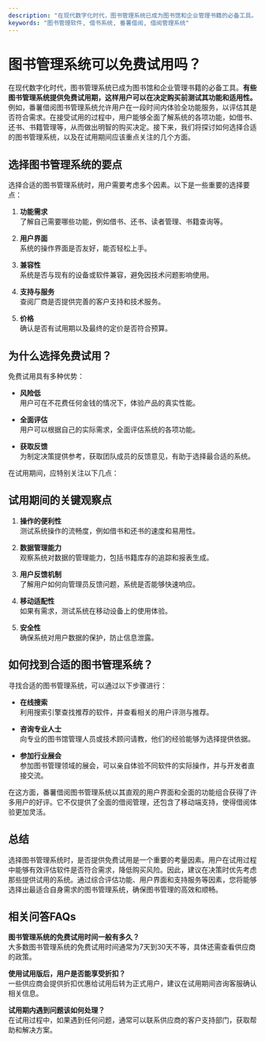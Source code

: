 ```yaml
---
description: "在现代数字化时代，图书管理系统已成为图书馆和企业管理书籍的必备工具。**有些图书管理系统提供免费试用期，这样用户可以在决定购买前测试其功能和适用性。** 例如，番薯借阅图书管理系统允许用户在一段时间内体验全功能服务，以评估其是否符合需求。在接受试用的过程中，用户能够全面了解系统的各项功能，如借书、还书、书籍管理等，从而做出明智的购买决定。接下来，我们将探讨如何选择合适的图书管理系统，以及在试用期间应该重点关注的几个方面。"
keywords: "图书管理软件, 借书系统, 番薯借阅, 借阅管理系统"
---
```

# 图书管理系统可以免费试用吗？

在现代数字化时代，图书管理系统已成为图书馆和企业管理书籍的必备工具。**有些图书管理系统提供免费试用期，这样用户可以在决定购买前测试其功能和适用性。** 例如，番薯借阅图书管理系统允许用户在一段时间内体验全功能服务，以评估其是否符合需求。在接受试用的过程中，用户能够全面了解系统的各项功能，如借书、还书、书籍管理等，从而做出明智的购买决定。接下来，我们将探讨如何选择合适的图书管理系统，以及在试用期间应该重点关注的几个方面。

## **选择图书管理系统的要点**

选择合适的图书管理系统时，用户需要考虑多个因素。以下是一些重要的选择要点：

1. **功能需求**  
   了解自己需要哪些功能，例如借书、还书、读者管理、书籍查询等。
   
2. **用户界面**  
   系统的操作界面是否友好，能否轻松上手。

3. **兼容性**  
   系统是否与现有的设备或软件兼容，避免因技术问题影响使用。

4. **支持与服务**  
   查阅厂商是否提供完善的客户支持和技术服务。

5. **价格**  
   确认是否有试用期以及最终的定价是否符合预算。

## **为什么选择免费试用？**

免费试用具有多种优势：

- **风险低**  
  用户可在不花费任何金钱的情况下，体验产品的真实性能。

- **全面评估**  
  用户可以根据自己的实际需求，全面评估系统的各项功能。

- **获取反馈**  
  为制定决策提供参考，获取团队成员的反馈意见，有助于选择最合适的系统。

在试用期间，应特别关注以下几点：

## **试用期间的关键观察点**

1. **操作的便利性**  
   测试系统操作的流畅度，例如借书和还书的速度和易用性。

2. **数据管理能力**  
   观察系统对数据的管理能力，包括书籍库存的追踪和报表生成。

3. **用户反馈机制**  
   了解用户如何向管理员反馈问题，系统是否能够快速响应。

4. **移动适配性**  
   如果有需求，测试系统在移动设备上的使用体验。

5. **安全性**  
   确保系统对用户数据的保护，防止信息泄露。

## **如何找到合适的图书管理系统？**

寻找合适的图书管理系统，可以通过以下步骤进行：

- **在线搜索**  
  利用搜索引擎查找推荐的软件，并查看相关的用户评测与推荐。

- **咨询专业人士**  
  向专业的图书馆管理人员或技术顾问请教，他们的经验能够为选择提供依据。

- **参加行业展会**  
  参加图书管理领域的展会，可以亲自体验不同软件的实际操作，并与开发者直接交流。

在这方面，番薯借阅图书管理系统以其直观的用户界面和全面的功能组合获得了许多用户的好评。它不仅提供了全面的借阅管理，还包含了移动端支持，使得借阅体验更加灵活。

## **总结**

选择图书管理系统时，是否提供免费试用是一个重要的考量因素。用户在试用过程中能够有效评估软件是否符合需求，降低购买风险。因此，建议在决策时优先考虑那些提供试用的系统。通过综合评估功能、用户界面和支持服务等因素，您将能够选择出最适合自身需求的图书管理系统，确保图书管理的高效和顺畅。

## **相关问答FAQs**

**图书管理系统的免费试用时间一般有多久？**  
大多数图书管理系统的免费试用时间通常为7天到30天不等，具体还需查看供应商的政策。

**使用试用版后，用户是否能享受折扣？**  
一些供应商会提供折扣优惠给试用后转为正式用户，建议在试用期间咨询客服确认相关信息。

**试用期内遇到问题该如何处理？**  
在试用过程中，如果遇到任何问题，通常可以联系供应商的客户支持部门，获取帮助和解决方案。
